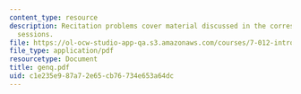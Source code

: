 ```yaml
---
content_type: resource
description: Recitation problems cover material discussed in the corresponding lecture
  sessions.
file: https://ol-ocw-studio-app-qa.s3.amazonaws.com/courses/7-012-introduction-to-biology-fall-2004/c1e235e987a72e65cb76734e653a64dc_genq.pdf
file_type: application/pdf
resourcetype: Document
title: genq.pdf
uid: c1e235e9-87a7-2e65-cb76-734e653a64dc
---
```

